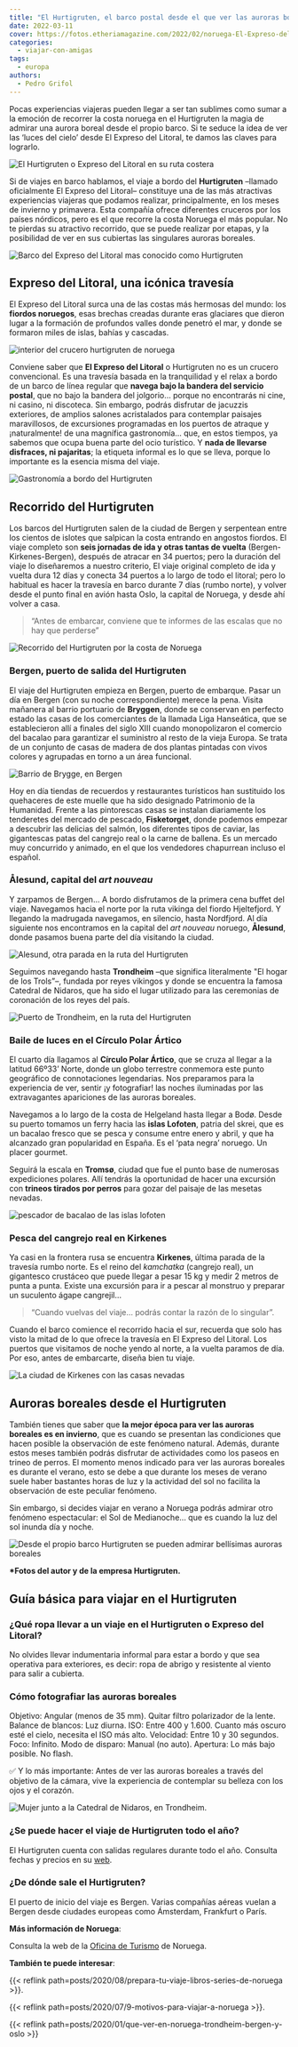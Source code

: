 ```yaml
---
title: "El Hurtigruten, el barco postal desde el que ver las auroras boreales"
date: 2022-03-11
cover: https://fotos.etheriamagazine.com/2022/02/noruega-El-Expreso-del-Litoral.jpg
categories: 
  - viajar-con-amigas
tags: 
  - europa
authors: 
  - Pedro Grifol
---
```


Pocas experiencias viajeras pueden llegar a ser tan sublimes como sumar a la emoción de 
recorrer la costa noruega en el Hurtigruten la magia de admirar una aurora boreal desde 
el propio barco. Si te seduce la idea de ver las ‘luces del cielo’ desde El Expreso del 
Litoral, te damos las claves para lograrlo. 

![El Hurtigruten o Expreso del Litoral en su ruta costera](https://fotos.etheriamagazine.com/2022/02/noruega-El-Expreso-del-Litoral.jpg "El Hurtigruten o Expreso del Litoral en su ruta por la costa de Noruega.")

Si de viajes en barco hablamos, el viaje a bordo del **Hurtigruten** –llamado 
oficialmente El Expreso del Litoral– constituye una de las más atractivas experiencias 
viajeras que podamos realizar, principalmente, en los meses de invierno y primavera. 
Esta compañía ofrece diferentes cruceros por los países nórdicos, pero es el que recorre 
la costa Noruega el más popular. No te pierdas su atractivo recorrido, que se puede 
realizar por etapas, y la posibilidad de ver en sus cubiertas las singulares auroras 
boreales. 

![Barco del Expreso del Litoral mas conocido como Hurtigruten](https://fotos.etheriamagazine.com/2022/02/barco-hurtigruten.jpg "Barco del Expreso del Litoral, más conocido como Hurtigruten.")

## Expreso del Litoral, una icónica travesía

El Expreso del Litoral surca una de las costas más hermosas del mundo: los **fiordos 
noruegos**, esas brechas creadas durante eras glaciares que dieron lugar a la formación 
de profundos valles donde penetró el mar, y donde se formaron miles de islas, bahías y 
cascadas. 

![interior del crucero hurtigruten de noruega](https://fotos.etheriamagazine.com/2022/02/crucero-hurtigruten-noruega.jpg "Distintas zonas del Hurtigruten. © Pedro Grifol")

Conviene saber que **El Expreso del Litoral** o Hurtigruten no es un crucero 
convencional. Es una travesía basada en la tranquilidad y el relax a bordo de un barco 
de línea regular que **navega bajo la bandera del servicio postal**, que no bajo la 
bandera del jolgorio... porque no encontrarás ni cine, ni casino, ni discoteca. Sin 
embargo, podrás disfrutar de jacuzzis exteriores, de amplios salones acristalados para 
contemplar paisajes maravillosos, de excursiones programadas en los puertos de atraque y 
¡naturalmente! de una magnífica gastronomía... que, en estos tiempos, ya sabemos que 
ocupa buena parte del ocio turístico. Y **nada de llevarse disfraces, ni pajaritas**; la 
etiqueta informal es lo que se lleva, porque lo importante es la esencia misma del 
viaje. 

![Gastronomía a bordo del Hurtigruten](https://fotos.etheriamagazine.com/2022/02/Gastronomia-a-bordo-del-Hurtigruten.jpg "Gastronomía a bordo del Hurtigruten. © Pedro Grifol")

## Recorrido del Hurtigruten

Los barcos del Hurtigruten salen de la ciudad de Bergen y serpentean entre los cientos 
de islotes que salpican la costa entrando en angostos fiordos. El viaje completo son 
**seis jornadas de ida y otras tantas de vuelta** (Bergen-Kirkenes-Bergen), después de 
atracar en 34 puertos; pero la duración del viaje lo diseñaremos a nuestro criterio, El 
viaje original completo de ida y vuelta dura 12 días y conecta 34 puertos a lo largo de 
todo el litoral; pero lo habitual es hacer la travesía en barco durante 7 días (rumbo 
norte), y volver desde el punto final en avión hasta Oslo, la capital de Noruega, y 
desde ahí volver a casa. 

> “Antes de embarcar, conviene que te informes de las escalas que no hay que perderse” 

![Recorrido del Hurtigruten por la costa de Noruega](https://fotos.etheriamagazine.com/2022/02/Recorrido-hurtigruten-noruega.jpg "Recorrido del Hurtigruten por la costa de Noruega.")

### Bergen, puerto de salida del Hurtigruten

El viaje del Hurtigruten empieza en Bergen, puerto de embarque. Pasar un día en Bergen 
(con su noche correspondiente) merece la pena. Visita mañanera al barrio portuario de 
**Bryggen**, donde se conservan en perfecto estado las casas de los comerciantes de la 
llamada Liga Hanseática, que se establecieron allí a finales del siglo XIII cuando 
monopolizaron el comercio del bacalao para garantizar el suministro al resto de la vieja 
Europa. Se trata de un conjunto de casas de madera de dos plantas pintadas con vivos 
colores y agrupadas en torno a un área funcional. 

![Barrio de Brygge, en Bergen](https://fotos.etheriamagazine.com/2022/02/Bergen-Barrio-de-Bryggen.jpg "Barrio de Brygge, en Bergen. © Pedro Grifol")

Hoy en día tiendas de recuerdos y restaurantes turísticos han sustituido los quehaceres 
de este muelle que ha sido designado Patrimonio de la Humanidad. Frente a las 
pintorescas casas se instalan diariamente los tenderetes del mercado de pescado, 
**Fisketorget**, donde podemos empezar a descubrir las delicias del salmón, los 
diferentes tipos de caviar, las gigantescas patas del cangrejo real o la carne de 
ballena. Es un mercado muy concurrido y animado, en el que los vendedores chapurrean 
incluso el español. 

### Ålesund, capital del _art nouveau_

Y zarpamos de Bergen… A bordo disfrutamos de la primera cena buffet del viaje. Navegamos 
hacia el norte por la ruta vikinga del fiordo Hjeltefjord. Y llegando la madrugada 
navegamos, en silencio, hasta Nordfjord. Al día siguiente nos encontramos en la capital 
del _art nouveau_ noruego, **Ålesund**, donde pasamos buena parte del día visitando la 
ciudad. 

![Alesund, otra parada en la ruta del Hurtigruten](https://fotos.etheriamagazine.com/2022/02/Alesund-ruta-hurtigruten.jpg "Alesund, otra parada en la ruta del Hurtigruten. © Pedro Grifol")

Seguimos navegando hasta **Trondheim** –que significa literalmente "El hogar de los 
Trols”–, fundada por reyes vikingos y donde se encuentra la famosa Catedral de Nidaros, 
que ha sido el lugar utilizado para las ceremonias de coronación de los reyes del país. 

![Puerto de Trondheim, en la ruta del Hurtigruten](https://fotos.etheriamagazine.com/2022/02/Puerto-de-Trondheim-noruega-hurtigruten.jpg "Puerto de Trondheim, en la ruta del Hurtigruten. © Pedro Grifol")

### Baile de luces en el Círculo Polar Ártico

El cuarto día llagamos al **Círculo Polar Ártico**, que se cruza al llegar a la latitud 
66º33’ Norte, donde un globo terrestre conmemora este punto geográfico de connotaciones 
legendarias. Nos preparamos para la experiencia de ver, sentir ¡y fotografiar! las 
noches iluminadas por las extravagantes apariciones de las auroras boreales. 

Navegamos a lo largo de la costa de Helgeland hasta llegar a Bodø. Desde su puerto 
tomamos un ferry hacia las **islas Lofoten**, patria del skrei, que es un bacalao fresco 
que se pesca y consume entre enero y abril, y que ha alcanzado gran popularidad en 
España. Es el ‘pata negra’ noruego. Un placer gourmet. 

Seguirá la escala en **Tromsø**, ciudad que fue el punto base de numerosas expediciones 
polares. Allí tendrás la oportunidad de hacer una excursión con **trineos tirados por 
perros** para gozar del paisaje de las mesetas nevadas. 

![pescador de bacalao de las islas lofoten](https://fotos.etheriamagazine.com/2022/02/Bacalao-en-las-Islas-Lofoten.jpg "Pescador con un bacalao en las islas Lofoten. © Pedro Grifol")

### Pesca del cangrejo real en Kirkenes

Ya casi en la frontera rusa se encuentra **Kirkenes**, última parada de la travesía 
rumbo norte. Es el reino del _kamchatka_ (cangrejo real), un gigantesco crustáceo que 
puede llegar a pesar 15 kg y medir 2 metros de punta a punta. Existe una excursión para 
ir a pescar al monstruo y preparar un suculento ágape cangrejil… 

> “Cuando vuelvas del viaje… podrás contar la razón de lo singular”. 

Cuando el barco comience el recorrido hacia el sur, recuerda que solo has visto la mitad 
de lo que ofrece la travesía en El Expreso del Litoral. Los puertos que visitamos de 
noche yendo al norte, a la vuelta paramos de día. Por eso, antes de embarcarte, diseña 
bien tu viaje. 

![La ciudad de Kirkenes con las casas nevadas](https://fotos.etheriamagazine.com/2022/02/hurtigruten-Kirkenes.jpg "Bonito paisajes de Kirkenes.")

## Auroras boreales desde el Hurtigruten

También tienes que saber que **la mejor época para ver las auroras boreales es en 
invierno**, que es cuando se presentan las condiciones que hacen posible la observación 
de este fenómeno natural. Además, durante estos meses también podrás disfrutar de 
actividades como los paseos en trineo de perros. El momento menos indicado para ver las 
auroras boreales es durante el verano, esto se debe a que durante los meses de verano 
suele haber bastantes horas de luz y la actividad del sol no facilita la observación de 
este peculiar fenómeno. 

Sin embargo, si decides viajar en verano a Noruega podrás admirar otro fenómeno 
espectacular: el Sol de Medianoche… que es cuando la luz del sol inunda día y noche. 

![Desde el propio barco Hurtigruten se pueden admirar bellísimas auroras boreales](https://fotos.etheriamagazine.com/2022/02/Aurora-boreal-desde-hurtigruten.jpg "Desde el propio barco Hurtigruten se pueden admirar bellísimas auroras boreales.")

**\*Fotos del autor y de la empresa Hurtigruten.** 

## Guía básica para viajar en el Hurtigruten

### ¿Qué ropa llevar a un viaje en el Hurtigruten o Expreso del Litoral?

No olvides llevar indumentaria informal para estar a bordo y que sea operativa para 
exteriores, es decir: ropa de abrigo y resistente al viento para salir a cubierta. 

### Cómo fotografiar las auroras boreales

Objetivo: Angular (menos de 35 mm). Quitar filtro polarizador de la lente. Balance de 
blancos: Luz diurna. ISO: Entre 400 y 1.600. Cuanto más oscuro esté el cielo, necesita 
el ISO más alto. Velocidad: Entre 10 y 30 segundos. Foco: Infinito. Modo de disparo: 
Manual (no auto). Apertura: Lo más bajo posible. No flash. 

✅ Y lo más importante: Antes de ver las auroras boreales a través del objetivo de la 
cámara, vive la experiencia de contemplar su belleza con los ojos y el corazón. 

![Mujer junto a la Catedral de Nidaros, en Trondheim.](https://fotos.etheriamagazine.com/2022/02/mujer-Trondheim.jpg "Mujer junto a la Catedral de Nidaros, en Trondheim. © Pedro Grifol")

### ¿Se puede hacer el viaje de Hurtigruten todo el año?

El Hurtigruten cuenta con salidas regulares durante todo el año. Consulta fechas y 
precios en su [web](http://www.hurtigrutenspain.com/). 

### ¿De dónde sale el Hurtigruten?

El puerto de inicio del viaje es Bergen. Varias compañías aéreas vuelan a Bergen desde 
ciudades europeas como Ámsterdam, Frankfurt o París. 

**Más información de Noruega**: 

Consulta la web de la [Oficina de Turismo](http://www.visitnorway.es/) de Noruega. 

**También te puede interesar**: 

{{< reflink path=posts/2020/08/prepara-tu-viaje-libros-series-de-noruega >}}. 

{{< reflink path=posts/2020/07/9-motivos-para-viajar-a-noruega >}}. 

{{< reflink path=posts/2020/01/que-ver-en-noruega-trondheim-bergen-y-oslo >}}
